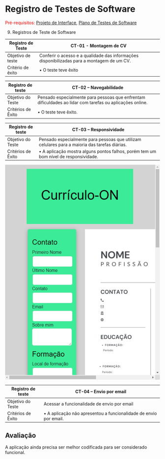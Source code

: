 # Registro de Testes de Software

<span style="color:red">Pré-requisitos: <a href="3-Projeto de Interface.md"> Projeto de Interface</a></span>, <a href="8-Plano de Testes de Software.md"> Plano de Testes de Software</a>

9. Registros de Teste de Software

| Registro de Teste| CT-01 - Montagem de CV| 
|--------------|-----------------------|
|Objetivo de teste|Conferir o acesso e a qualidade das informações disponibilizadas para a montagem de um CV.|
|Critério de êxito|•	O teste teve êxito|

|Registro de teste| CT-02 – Navegabilidade|
|-------------|----------------------------------------------------------------|
|Objetivo do Teste| Pensado especialmente para pessoas que enfrentam dificuldades ao lidar com tarefas ou aplicações online.|
|Critérios de Êxito|•	O teste teve êxito.|
 
|Registro de teste| CT-03 – Responsividade|
|-------------|----------------------------------------------------------------|
|Objetivo do Teste| Pensado especialmente para pessoas que utilizam celulares para a maioria das tarefas diárias.|
|Critérios de Êxito|•	A aplicação mostra alguns pontos falhos, porém tem um bom nível de responsividade.|
![Responsividade](img/responsividade2.png)

|Registro de teste| CT-04 – Envio por email|
|-------------|----------------------------------------------------------------|
|Objetivo do Teste| Acessar a funcionalidade de envio por email|
|Critérios de Êxito|•	A aplicação não apresentou a funcionalidade de envio por email.|

## Avaliação

A aplicação ainda precisa ser melhor codificada para ser considerado funcional. 
